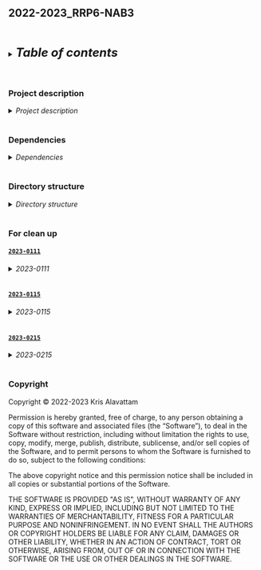 ## 2022-2023_RRP6-NAB3
<br />
<br />

<details>
<summary><b><font size="+2"><i>Table of contents</i></font></b></summary>
<!-- MarkdownTOC -->

1. [Project description](#project-description)
1. [Dependencies](#dependencies)
1. [Directory structure](#directory-structure)
1. [What to make available, what not to make available](#what-to-make-available-what-not-to-make-available)
    1. [`2023-0111`](#2023-0111)
        1. [Make available](#make-available)
            1. [Directories](#directories)
            1. [Files](#files)
        1. [Don't make available](#dont-make-available)
            1. [Directories](#directories-1)
            1. [Files](#files-1)
    1. [`2023-0115`](#2023-0115)
        1. [Make available](#make-available-1)
            1. [Directories](#directories-2)
            1. [Files](#files-2)
        1. [Don't make available](#dont-make-available-1)
            1. [Directories](#directories-3)
            1. [Files](#files-3)
        1. [General](#general)
    1. [`2023-0215`](#2023-0215)
        1. [Make available](#make-available-2)
            1. [Directories](#directories-4)
            1. [Files](#files-4)
        1. [Don't make available](#dont-make-available-2)
            1. [Directories](#directories-5)
            1. [Files](#files-5)
        1. [Maybe](#maybe)
            1. [Directories](#directories-6)
            1. [Files](#files-6)
1. [Copyright](#copyright)

<!-- /MarkdownTOC -->
</details>
<br />
<br />

<a id="project-description"></a>
### Project description
<details>
<summary><i>Project description</i></summary>
<br />

Using yeast as a model organism, this project aims to understand how the transcriptome changes during the entry into quiescence, a reversible non-replicative state. In comparison to the transcriptomes of cycling yeast, a significant portion of the quiescent transcriptome is dedicated to noncoding transcription. To explore this noncoding transcription, we used data from 4tU-seq, an NGS assay that enables the isolation of quick-decaying nascent transcription, for transcript assembly and annotation in quiescent yeast.

In addition to nascent transcription, 4tU-seq allows us to isolate steady-state transcripts. During our transcriptome analyses, we found distinct differences between the steady-state and nascent transcriptomes in quiescence, particularly in their compositions. These observation led us to generate and analyze 4tU-seq data from deletion and depletion models for post-transcriptional regulators. The scripts and notebooks in this repository detail the analysis portion of that work, including:
1. Pre-processing, aligning, and post-processing sequenced paired-end reads
2. Drafting nascent transcriptome assemblies for cells in the quiescent (Q) and G1 states
3. Filtering and annotating the draft assemblies
4. Conducting various bioinformatics and statistical analyses and visualizing the results
</details>
<br />

<a id="dependencies"></a>
### Dependencies
<details>
<summary><i>Dependencies</i></summary>
<br />

```bash
#TODO
```
</details>
<br />

<a id="directory-structure"></a>
### Directory structure
<details>
<summary><i>Directory structure</i></summary>
<br />

```txt
2022-2023_RRP6-NAB3
├── bin
├── data
└── results
      ├── 2023-0111  # Transcriptome assembly
      │     ├── tutorial_troubleshooting
      │     └── work_initial
      ├── 2023-0115  # Pre-processing, aligning, and post-processing sequenced paired-end reads
      │     ├── etc_QC
      │     ├── etc_cleaning
      │     ├── etc_initial
      │     ├── notebook
      │     └── test_tutorial
      └── 2023-0215  # Everything else
            ├── GEO
            ├── bws
            ├── infiles_gtf-gff3
            │     ├── Trinity-GG
            │     │     ├── G_N
            │     │     └── Q_N
            │     ├── already
            │     ├── comprehensive
            │     │     └── S288C_reference_genome_R64-1-1_20110203
            │     └── representation
            │         ├── CUTs-HMM_CUTs-4X
            │         ├── CUTs_SUTs
            │         ├── NUTs
            │         ├── SRATs
            │         ├── XUTs
            │         └── ncRNAs
            ├── notebook
            ├── outfiles_gtf-gff3
            │     ├── Trinity-GG
            │     │     ├── G_N
            │     │     │     ├── err_out
            │     │     │     └── filtered
            │     │     │         ├── CDS
            │     │     │         ├── exon
            │     │     │         ├── introns_filtered
            │     │     │         ├── locus
            │     │     │         └── mRNA
            │     │     └── Q_N
            │     │         ├── err_out
            │     │         └── filtered
            │     │             ├── CDS
            │     │             ├── exon
            │     │             ├── introns_filtered
            │     │             ├── locus
            │     │             └── mRNA
            │     ├── already
            │     │     └── sgd-related
            │     ├── comprehensive
            │     │     └── S288C_reference_genome_R64-1-1_20110203
            │     └── representation
            └── outfiles_htseq-count
                ├── Trinity-GG
                │     ├── G_N
                │     │     ├── err_out
                │     │     ├── filtered
                │     │     │     └── locus
                │     │     │         └── err_out
                │     │     ├── list
                │     │     └── sh
                │     └── Q_N
                │         ├── err_out
                │         ├── filtered
                │         │     └── locus
                │         │         └── err_out
                │         ├── list
                │         └── sh
                ├── already
                │     ├── combined-AG
                │     │     ├── CUT
                │     │     │     ├── UTK_prim_UMI
                │     │     │     │     └── err_out
                │     │     │     └── UT_prim_UMI
                │     │     │         └── err_out
                │     │     ├── CUT_2016
                │     │     │     ├── UTK_prim_UMI
                │     │     │     │     └── err_out
                │     │     │     └── UT_prim_UMI
                │     │     │         └── err_out
                │     │     ├── CUT_4X
                │     │     │     ├── UTK_prim_UMI
                │     │     │     │     └── err_out
                │     │     │     └── UT_prim_UMI
                │     │     │         └── err_out
                │     │     ├── NUTs
                │     │     │     ├── UTK_prim_UMI
                │     │     │     │     └── err_out
                │     │     │     └── UT_prim_UMI
                │     │     │         └── err_out
                │     │     ├── SRAT
                │     │     │     ├── UTK_prim_UMI
                │     │     │     │     └── err_out
                │     │     │     └── UT_prim_UMI
                │     │     │         └── err_out
                │     │     ├── SUT
                │     │     │     ├── UTK_prim_UMI
                │     │     │     │     └── err_out
                │     │     │     └── UT_prim_UMI
                │     │     │         └── err_out
                │     │     ├── XUT
                │     │     │     ├── UTK_prim_UMI
                │     │     │     │     └── err_out
                │     │     │     └── UT_prim_UMI
                │     │     │         └── err_out
                │     │     ├── antisense_transcript
                │     │     │     ├── UTK_prim_UMI
                │     │     │     │     └── err_out
                │     │     │     └── UT_prim_UMI
                │     │     │         └── err_out
                │     │     ├── mRNA
                │     │     │     ├── UTK_prim_UMI
                │     │     │     │     └── err_out
                │     │     │     └── UT_prim_UMI
                │     │     │         └── err_out
                │     │     ├── ncRNA
                │     │     │     ├── UTK_prim_UMI
                │     │     │     │     └── err_out
                │     │     │     └── UT_prim_UMI
                │     │     │         └── err_out
                │     │     ├── rRNA
                │     │     │     ├── UTK_prim_UMI
                │     │     │     │     └── err_out
                │     │     │     └── UT_prim_UMI
                │     │     │         └── err_out
                │     │     ├── snRNA
                │     │     │     ├── UTK_prim_UMI
                │     │     │     │     └── err_out
                │     │     │     └── UT_prim_UMI
                │     │     │         └── err_out
                │     │     ├── snoRNA
                │     │     │     ├── UTK_prim_UMI
                │     │     │     │     └── err_out
                │     │     │     └── UT_prim_UMI
                │     │     │         └── err_out
                │     │     └── tRNA
                │     │         ├── UTK_prim_UMI
                │     │         │     └── err_out
                │     │         └── UT_prim_UMI
                │     │             └── err_out
                │     └── combined-SC-KL-20S
                │         ├── UTK_prim_UMI
                │         │     └── err_out
                │         ├── UTK_prim_no
                │         │     └── err_out
                │         ├── UTK_prim_pos
                │         │     └── err_out
                │         ├── UT_prim_UMI
                │         │     └── err_out
                │         ├── UT_prim_no
                │         │     └── err_out
                │         └── UT_prim_pos
                │             └── err_out
                └── representation
                    └── UT_prim_UMI
                        └── err_out
```
</details>
<br />

<a id="what-to-make-available-what-not-to-make-available"></a>
### For clean up
<a id=""></a>
<a id="2023-0111"></a>
#### [`2023-0111`](./results/2023-0111)
<details>
<summary><i>2023-0111</i></summary>

<a id="make-available"></a>
##### Make available
<a id="directories"></a>
###### Directories
<a id="files"></a>
###### Files
- [`work_GMAP_rough-draft.md`](./results/2023-0111/work_GMAP_rough-draft.md)
    + Has initial description
    + Makes and works with paths within directory `2023-0111`
- [`work_Trinity-GF-GG-optimization_submit-jobs.md`](./results/2023-0111/work_Trinity-GF-GG-optimization_submit-jobs.md)
    + Has initial description
    + Has absolute paths in `Code`
    + Has absolute paths in `Printed`
- [`README.md`](./results/2023-0111/README.md)  `#TODO` Needs to be rewritten to explain what is run with what and in what order

<a id="dont-make-available"></a>
##### Don't make available
<a id="directories-1"></a>
###### Directories
- [`tutorial_troubleshooting`](./results/2023-0111/tutorial_troubleshooting)
- [`work_initial`](./results/2023-0111/work_initial)  `#TODO #MAYBE` Delete contents and subdirectory

<a id="files-1"></a>
###### Files
- [`check_Trinity-jobs.md`](./results/2023-0111/check_Trinity-jobs.md)
</details>
<br />

<a id="2023-0115"></a>
#### [`2023-0115`](./results/2023-0115)
<details>
<summary><i>2023-0115</i></summary>

<a id="make-available-1"></a>
##### Make available
<a id="directories-2"></a>
###### Directories

<a id="files-2"></a>
###### Files
- [`README.md`](./results/2023-0111/README.md)  `#TODO` Needs to be rewritten to explain what is run with what and in what order
- [`work_MultiQC.md`](./results/2023-0115/work_MultiQC.md)
    + Has absolute and relative paths in `Code` and `Printed`
- [`work_process-data_4tU-seq_fastqs-UMI.md`](./results/2023-0115/work_process-data_4tU-seq_fastqs-UMI.md) and [`work_process-data_4tU-seq_fastqs-UMI-dedup_new-experiments-March.md`](./results/2023-0115/work_process-data_4tU-seq_fastqs-UMI-dedup_new-experiments-March.md)
    + `#TODO` Rename the scripts
    + `#TODO` Add variables from below to top initialization, but don't bother refactoring the parallel calls to `HEREDOC` submissions

<a id="dont-make-available-1"></a>
##### Don't make available
<a id="directories-3"></a>
###### Directories
- [`etc_cleaning`](./results/2023-0115/etc_cleaning)
- [`etc_initial`](./results/2023-0115/etc_initial)
- [`etc_QC`](./results/2023-0115/etc_QC)
- [`notebook`](./results/2023-0115/notebook)

<a id="files-3"></a>
###### Files
- [`work_env-building.md`](./results/2023-0115/work_env-building.md)  `#TODO` Include info in here in new notebook and/or yamls assoc. w/[Dependencies](#dependencies)

<a id="general"></a>
##### General
- `#TODO` Add top-of-file descriptions to all notebooks that are made available
</details>
<br />

<a id="2023-0215"></a>
#### [`2023-0215`](./results/2023-0215)
<details>
<summary><i>2023-0215</i></summary>

<a id="make-available-2"></a>
##### Make available
<a id="directories-4"></a>
###### Directories
- [`infiles_gtf-gff3`](./results/2023-0215/infiles_gtf-gff3)  `#TODO` Some, not all&mdash;determine what to make available and what to not
- [`outfiles_gtf-gff3`](./results/2023-0215/outfiles_gtf-gff3)  `#TODO` Some, not all&mdash;determine what to make available and what to not
- [`outfiles_htseq-count`](./results/2023-0215/outfiles_htseq-count)  `#TODO` Some, not all&mdash;determine what to make available and what to not
- 

<a id="files-4"></a>
###### Files
- README.md  `#TODO` Needs to be rewritten to explain what is run with what and in what order
- rough-draft_coverage-tracks_timecourse_size-effect.sh
- rough-draft_coverage-tracks.sh
- rough-draft_draw_scatter-plots.R
- rough-draft_evaluate-categories_expression_initial.Rmd
- rough-draft_evaluate-categories_expression.R
- rough-draft_new-approach-to-analyses.R
- rough-draft_plot-distributions_expression.R
- rough-draft_plot-distributions_length.R
- rough-draft_plot-TPM_N-varies-on-SS_LFC-varies-on-TPM.R
- rough-draft_run-analyses_Fig-5B-5C.R
- rough-draft_run-analyses_rlog-PCA_write-rds.R
- rough-draft_write-gtf-blacklist.R  `#MAYBE`
- run_chi-sq_quantile-filtered-coding-assignments.R  `#MAYBE` Need to check on this&mdash;associated with data-for-chi-sq.xlsx below?
- work_assess-process_R64-1-1-gff3_categorize-Trinity-transfrags_part-0.Rmd  `#COMBINE?`
- work_assess-process_R64-1-1-gff3_categorize-Trinity-transfrags_part-1.Rmd  `#COMBINE?`
- work_assess-process_R64-1-1-gff3_categorize-Trinity-transfrags_part-2_legend.txt  `#COMBINE?`
- work_assess-process_R64-1-1-gff3_categorize-Trinity-transfrags_part-2.R  `#COMBINE?`
- work_assess-process_R64-1-1-gff3_categorize-Trinity-transfrags_part-3.R  `#COMBINE?`
- work_assessment-processing_gtfs_part-0_Trinity-etc.md  `#COMBINE?`
- work_assessment-processing_gtfs_part-0.5_non-Trinity.Rmd  `#COMBINE?`
- work_assessment-processing_gtfs_part-1_Trinity.Rmd  `#COMBINE?`
- work_assessment-processing_gtfs_part-1.5_Trinity.R  `#COMBINE?`
- work_assessment-processing_gtfs_part-2_Trinity.md  `#COMBINE?`
- work_calculate_uni-multimappers-etc.md  `#COMBINE?`
- work_combine-gtfs_processed-ncRNA_part-0.Rmd  `#COMBINE?`
- work_combine-gtfs_processed-ncRNA_part-1.md  `#COMBINE?`
- work_combine-gtfs_processed-non-pa-ncRNA_part-0.Rmd  `#COMBINE?`
- work_combine-gtfs_processed-non-pa-ncRNA_part-1.md  `#COMBINE?`
- work_combine-gtfs_processed-pa-ncRNA_part-0.Rmd  `#COMBINE?`
- work_combine-gtfs_processed-pa-ncRNA_part-1.md  `#COMBINE?`
- work_count-features_assessed-processed-R64-1-1-gff3s.md  `#MAYBE`
- work_gff3_include-20S.md
- work_make-blacklist-etc.py  `#TODO` This needs to be rewritten for just the NotFeature file&mdash;can remain in Python, or may switch to R (whatever is faster)
- work_prepare-data_GEO_matrices.R
- work_prepare-data_GEO.md
- work_preprocess-prepare_htseq-counts-matrices_gtf-gff3_etc.Rmd  `#MAYBE` Create a directory for initial work and just keep it there w/o making it public? Not sure...
- work_representative-non-coding-transcriptome_part-0.md  `#COMBINE?`
- work_representative-non-coding-transcriptome_part-1.md  `#COMBINE?`
- work_representative-non-coding-transcriptome_part-2.Rmd  `#COMBINE?`
- work_representative-non-coding-transcriptome_part-3.md  `#COMBINE?`
- work_representative-non-coding-transcriptome_part-4.Rmd  `#COMBINE?`
- work_representative-non-coding-transcriptome_part-5.md  `#COMBINE?`

<a id="dont-make-available-2"></a>
##### Don't make available
<a id="directories-5"></a>
###### Directories
- [`bws`](./results/2023-0215/bws)
- [`GEO`](./results/2023-0215/GEO)
- [`notebook`](./results/2023-0215/notebook)

<a id="files-5"></a>
###### Files
- ~~data_timecourse_counts-raw.tsv~~  `#MAYBE` Delete?
- ~~data_timecourse_counts-rlog.tsv~~  `#TODO` Delete
- ~~data-for-chi-sq.xlsx~~  `#TODO` Delete
- rough-draft_estimate-RNA-degredation.R
- ~~rough-draft_evaluate-categories_expression_scraps_initial.Rmd~~  `#MAYBE` Delete?
- ~~rough-draft_new-approach-to-analyses_tests-scraps.R~~  `#TODO` Delete
- ~~rough-draft_plot-TPM_N-varies-on-SS.scraps.R~~  `#TODO` Delete
- ~~rough-draft_run-analyses_rlog-PCA_write-rds.notes-2.txt~~  `#TODO` Delete
- ~~rough-draft_run-analyses_rlog-PCA_write-rds.notes.txt~~  `#TODO` Delete
- ~~rough-draft_run-analyses_rlog-PCA_write-rds.scraps.R~~  `#TODO` Delete
- tutorial_collapse-intersecting-regions.R
- tutorial_extract-non-overlapping-regions.R
- work_env-building.md  `#TODO` Include info in here in new notebook and/or yamls assoc. w/[Dependencies](#dependencies)
- test_count_features.md  `#MAYBE` Delete it? Or maybe create a directory for initial work and just keep it there w/o making it public?
- work_count_features_featureCounts.md  `#MAYBE` Delete it? Or create a directory for initial work and just keep it there w/o making it public?
- work_count_features_htseq-count.md  `#TODO` Create a directory for initial work and just keep it there w/o making it public? (This is the work in prep for AG's FHCC seminar.)
- work_evaluation-etc_rough-draft_Rrp6-WT_SS_timecourse_groupwise.Rmd  `#TODO` Create a directory for initial work and just keep it there w/o making it public? (This is the work in prep for AG's FHCC seminar.)
- work_evaluation-etc_variables_pairwise-groupwise.Rmd  `#TODO` Delete
- work_evaluation-etc_variables_pairwise-groupwise.tmp-gw.R  `#TODO` Delete
- work_evaluation-etc_variables_pairwise-groupwise.tmp-pw.R  `#TODO` Delete
- work_evaluation-etc_variables_pairwise-groupwise.TODOs-scraps-etc.txt
- work_examine-snRNA-snoRNA-annotations_part-1.Rmd  `#TODO` Create a directory for initial work and just keep it there w/o making it public?  `#ORKEEP?`
- work_examine-snRNA-snoRNA-annotations_part-2.md  `#TODO` Create a directory for initial work and just keep it there w/o making it public?  `#ORKEEP?`
- work_gff3_convert-strand-designations.Rmd  `#TODO` Create a directory for initial work and just keep it there w/o making it public?
- work_model-variables.md  `#NOTE` Don't need to actually make this file available, but `#TODO` should include the information contained in this file in either the main or a sub README.md
- work_normalization-etc_rough-draft_NNS_vary-on-transcription.Rmd  `#TODO` Create a directory for initial work and just keep it there w/o making it public
- work_normalization-etc_rough-draft_OsTIR-NNS_vary-on-strain.Rmd  `#TODO` Create a directory for initial work and just keep it there w/o making it public
- work_normalization-etc_rough-draft_wild-type_vary-on-state_antisense.Rmd  `#TODO` Create a directory for initial work and just keep it there w/o making it public
- work_normalization-etc_rough-draft_wild-type_vary-on-state.Rmd  `#TODO` Create a directory for initial work and just keep it there w/o making it public
- 

<a id="maybe"></a>
##### Maybe
<a id="directories-6"></a>
###### Directories

<a id="files-6"></a>
###### Files
- collate_sea-tsv.sh  `#NOTE` AG used this for her bootstrapping thing
- rough-draft_handle-matrices-gtfs.R  `#NOTE` Do we use this for anything in the figures?
- rough-draft_handle-tables_establish-study-design.R  `#NOTE` Do we use this for anything in the figures?
- rough-draft_run-analyses_GO.R  `#NOTE` Not sure if we actually use this
- rough-draft_timecourse-samples_processing_part-1a.R  `#TODO` Need to check on this...
- rough-draft_timecourse-samples_processing_part-1b.R  `#TODO` Need to check on this...
- rough-draft_timecourse-samples_processing_part-1c.R  `#TODO` Need to check on this...
- rough-draft_timecourse-samples_processing_part-2a.R  `#TODO` Need to check on this...
</details>
<br />

<a id="copyright"></a>
### Copyright
Copyright © 2022-2023 Kris Alavattam

Permission is hereby granted, free of charge, to any person obtaining a copy of this software and associated files (the “Software”), to deal in the Software without restriction, including without limitation the rights to use, copy, modify, merge, publish, distribute, sublicense, and/or sell copies of the Software, and to permit persons to whom the Software is furnished to do so, subject to the following conditions:

The above copyright notice and this permission notice shall be included in all copies or substantial portions of the Software.

THE SOFTWARE IS PROVIDED "AS IS", WITHOUT WARRANTY OF ANY KIND, EXPRESS OR IMPLIED, INCLUDING BUT NOT LIMITED TO THE WARRANTIES OF MERCHANTABILITY, FITNESS FOR A PARTICULAR PURPOSE AND NONINFRINGEMENT. IN NO EVENT SHALL THE AUTHORS OR COPYRIGHT HOLDERS BE LIABLE FOR ANY CLAIM, DAMAGES OR OTHER LIABILITY, WHETHER IN AN ACTION OF CONTRACT, TORT OR OTHERWISE, ARISING FROM, OUT OF OR IN CONNECTION WITH THE SOFTWARE OR THE USE OR OTHER DEALINGS IN THE SOFTWARE.
